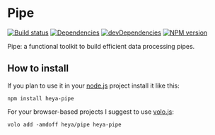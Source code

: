 # Pipe

[![Build status][travis-image]][travis-url]
[![Dependencies][deps-image]][deps-url]
[![devDependencies][dev-deps-image]][dev-deps-url]
[![NPM version][npm-image]][npm-url]


Pipe: a functional toolkit to build efficient data processing pipes.

## How to install

If you plan to use it in your [node.js](http://nodejs.org) project install it
like this:

```
npm install heya-pipe
```

For your browser-based projects I suggest to use [volo.js](http://volojs.org):

```
volo add -amdoff heya/pipe heya-pipe
```

[npm-image]:      https://img.shields.io/npm/v/heya-pipe.svg
[npm-url]:        https://npmjs.org/package/heya-pipe
[deps-image]:     https://img.shields.io/david/heya/pipe.svg
[deps-url]:       https://david-dm.org/heya/pipe
[dev-deps-image]: https://img.shields.io/david/dev/heya/pipe.svg
[dev-deps-url]:   https://david-dm.org/heya/pipe#info=devDependencies
[travis-image]:   https://img.shields.io/travis/heya/pipe.svg
[travis-url]:     https://travis-ci.org/heya/pipe
